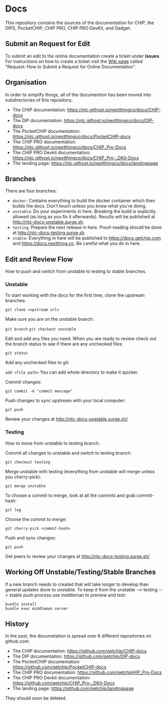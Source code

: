 # Docs 

This repository contains the sources of the documentation for CHIP, the DIPS, PocketCHIP, CHIP PRO, CHIP PRO DevKit, and Gadget.

## Submit an Request for Edit 

To submit an edit to the online documentation create a ticket under **Issues**. For instructions on how to create a ticket visit the [Wiki page](https://ntc.githost.io/nextthingco/docs/wikis/request) called "Request: How to Submit a Request for Online Documentation".

## Organisation

In order to simplify things, all of the documention has been moved into subdirectories of this repository:

  - The CHIP documentation: https://ntc.githost.io/nextthingco/docs/CHIP-docs
  - The DIP documentation: https://ntc.githost.io/nextthingco/docs/DIP-docs
  - The PocketCHIP documentation: https://ntc.githost.io/nextthingco/docs/PocketCHIP-docs
  - The CHIP PRO documentation: https://ntc.githost.io/nextthingco/docs/CHIP_Pro-Docs
  - The CHIP PRO Devkit documentation: https://ntc.githost.io/nextthingco/docs/CHIP_Pro-_DKit-Docs
  - The landing page: https://ntc.githost.io/nextthingco/docs/landingpage

## Branches

There are four branches:

  - `docker`: Contains everything to build the docker container which then builds the docs. Don't touch unless you know what you're doing.
  - `unstable`: Do your experiments in here. Breaking the build is explicitly allowed (as long as you fix it afterwards). Results will be published at http://ntc-docs-unstable.surge.sh.
  - `testing`: Prepare the next release in here.  Proof-reading should be done at http://ntc-docs-testing.surge.sh.
  - `stable`: Everything in here will be published to https://docs.getchip.com and https://docs.nextthing.co. Be careful what you do in here.
  

## Edit and Review Flow

How to push and switch from unstable to testing to stable branches. 

### Unstable

To start working with the docs for the first time, clone the upstream branches:

`git clone <upstream url>`

Make sure you are on the unstable branch:

`git branch`
`git checkout unstable`

Edit and add any files you need. When you are ready to review check out the branch status to see if there are any unchecked files:

`git status`

Add any unchecked files to git:

`add <file path>`  You can add whole directory to make it quicker.

Commit changes:

`git commit -m "commit message"`

Push changes to sync upstream with your local computer:

`git push`

Review your changes at http://ntc-docs-unstable.surge.sh/

### Testing

How to move from unstable to testing branch.

Commit all changes to unstable and switch to testing branch:

`git checkout testing`

Merge unstable with testing (everything from unstable will merge unless you cherry-pick):

`git merge unstable`

To choose a commit to merge, look at all the commits and grab commit-hash:

`git log`

Choose the commit to merge:

`git cherry-pick <commit-hash>`

Push and sync changes:

`git push`

Get peers to review your changes at http://ntc-docs-testing.surge.sh/

## Working Off Unstable/Testing/Stable Branches 

If a new branch needs to created that will take longer to develop than general updates done to unstable. To keep it from the unstable --> testing --> stable push process use middleman to preview and test:

```
bundle install
bundle exec middleman server
```

## History

In the past, the documetation is spread over 6 different repositories on github.com:

  - The CHIP documentation: https://github.com/getchip/CHIP-docs
  - The DIP documentation: https://github.com/getchip/DIP-docs
  - The PocketCHIP documentation: https://github.com/getchip/PocketCHIP-docs
  - The CHIP PRO documentation: https://github.com/getchipHIP_Pro-Docs
  - The CHIP PRO Devkit documentation: https://github.com/getchip/CHIP_Pro-_DKit-Docs
  - The landing page: https://github.com/getchip/landingpage

They should soon be deleted.

